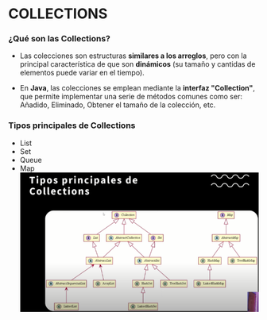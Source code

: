 # COLLECTIONS

### ¿Qué son las Collections?

- Las colecciones son estructuras **similares
a los arreglos**, pero con la principal característica de que
son **dinámicos** (su tamaño y cantidas de elementos puede
variar en el tiempo).

- En **Java**, las colecciones se emplean mediante la **interfaz
"Collection"**, que permite implementar una serie de métodos
comunes como ser: Añadido, Eliminado, Obtener el tamaño de la
colección, etc.

### Tipos principales de Collections
- List
- Set
- Queue
- Map
![collections.PNG](..%2Fimgs%2Fcollections.PNG)
